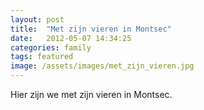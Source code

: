 ```yaml
---
layout: post
title:  "Met zijn vieren in Montsec"
date:   2012-05-07 14:34:25
categories: family
tags: featured
image: /assets/images/met_zijn_vieren.jpg
---
```


Hier zijn we met zijn vieren in Montsec.
